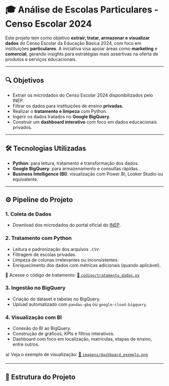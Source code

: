 # 🎓 Análise de Escolas Particulares - Censo Escolar 2024

Este projeto tem como objetivo **extrair, tratar, armazenar e visualizar dados** do Censo Escolar da Educação Básica 2024, com foco em instituições **particulares**. A iniciativa visa apoiar áreas como **marketing** e **comercial**, gerando insights para estratégias mais assertivas na oferta de produtos e serviços educacionais.

---

## 🔍 Objetivos

- Extrair os microdados do Censo Escolar 2024 disponibilizados pelo INEP.
- Filtrar os dados para instituições de ensino **privadas**.
- Realizar o **tratamento e limpeza** com Python.
- Ingerir os dados tratados no **Google BigQuery**.
- Construir um **dashboard interativo** com foco em dados educacionais privados.

---

## 🛠️ Tecnologias Utilizadas

- **Python**: para leitura, tratamento e transformação dos dados.
- **Google BigQuery**: para armazenamento e consultas rápidas.
- **Business Intelligence (BI)**: visualização com Power BI, Looker Studio ou equivalente.

---

## ⚙️ Pipeline do Projeto

### 1. Coleta de Dados
- Download dos microdados do portal oficial do [INEP](https://www.gov.br/inep/pt-br/acesso-a-informacao/dados-abertos/microdados).

### 2. Tratamento com Python
- Leitura e padronização dos arquivos `.CSV`.
- Filtragem de escolas privadas.
- Limpeza de colunas irrelevantes ou inconsistentes.
- Enriquecimento dos dados com métricas adicionais (quando aplicável).

📁 Acesse o código de tratamento: [🔗 `codigo/tratamento_dados.py`](./codigo/tratamento_dados.py)

### 3. Ingestão no BigQuery
- Criação do dataset e tabelas no BigQuery.
- Upload automatizado com `pandas-gbq` ou `google-cloud-bigquery`.

### 4. Visualização com BI
- Conexão do BI ao BigQuery.
- Construção de gráficos, KPIs e filtros interativos.
- Dashboard com foco em localização, matrículas, etapas de ensino, entre outros.

📊 Veja o exemplo de visualização: [🔗 `imagens/dashboard_exemplo.png`](./imagens/dashboard_exemplo.png)

---

## 📂 Estrutura do Projeto

